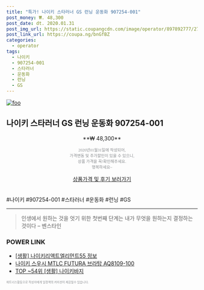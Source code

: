 ```yaml
--- 
title: "특가! 나이키 스타러너 GS 런닝 운동화 907254-001" 
post_money: ₩. 48,300 
post_date: dt. 2020.01.31 
post_img_url: https://static.coupangcdn.com/image/operator/897892777/27e5e2e0-b68e-d443-cf8b-9063e58f0bda.jpg 
post_link_url: https://coupa.ng/bnGfBZ 
categories: 
  - operator 
tags: 
  - 나이키 
  - 907254-001 
  - 스타러너 
  - 운동화 
  - 런닝 
  - GS 
--- 
```

[![foo](https://static.coupangcdn.com/image/operator/897892777/27e5e2e0-b68e-d443-cf8b-9063e58f0bda.jpg)](https://coupa.ng/bnGfBZ) 

## 나이키 스타러너 GS 런닝 운동화 907254-001 
<p style="text-align: center;">**₩ 48,300**</p> 
<p style="text-align: center;"><span style="color: #898c8f; font-family: Georgia,Times,serif; font-size: 0.75em;">2020년01월31일에 작성되어, <br>가격변동 및 추가할인이 있을 수 있으니,<br> 상품 가격을 꼭!확인해주세요.<br>행복하세요~</span> 
</p>	 
<div markdown="0" style="text-align: center;"><a href="https://coupa.ng/bnGfBZ" class="btn btn--success">상품가격 및 후기 보러가기</a></div> 
<br><br> 
  #나이키 #907254-001 #스타러너 #운동화 #런닝 #GS 
<hr> 

> 인생에서 원하는 것을 엇기 위한 첫번째 단계는 내가 무엇을 원하는지 결정하는 것이다 – 벤스타인 


### POWER LINK

* <a href="https://blog.naver.com/sakai111/221763293736" target="_blank"> [생활] 나이키리액트엘리먼트55 정보 </a>
* <a href="https://blog.naver.com/santokki14/221784882373" target="_blank">나이키 스우시 MTLC FUTURA 브라탑 AQ8109-100</a>
* <a href="https://blog.naver.com/fasyy4321/221776663472" target="_blank"> TOP ~54위 [생활] 나이키바지</a>

<span style="color: #898c8f; font-family: Georgia,Times,serif; font-size: 0.55em;">파트너스활동으로 작성자에게 일정액의 커미션이 제공될수 있습니다.</span> 
